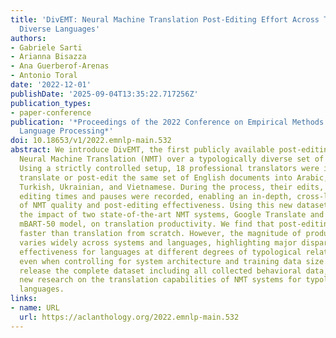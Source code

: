 ```yaml
---
title: 'DivEMT: Neural Machine Translation Post-Editing Effort Across Typologically
  Diverse Languages'
authors:
- Gabriele Sarti
- Arianna Bisazza
- Ana Guerberof-Arenas
- Antonio Toral
date: '2022-12-01'
publishDate: '2025-09-04T13:35:22.717256Z'
publication_types:
- paper-conference
publication: '*Proceedings of the 2022 Conference on Empirical Methods in Natural
  Language Processing*'
doi: 10.18653/v1/2022.emnlp-main.532
abstract: We introduce DivEMT, the first publicly available post-editing study of
  Neural Machine Translation (NMT) over a typologically diverse set of target languages.
  Using a strictly controlled setup, 18 professional translators were instructed to
  translate or post-edit the same set of English documents into Arabic, Dutch, Italian,
  Turkish, Ukrainian, and Vietnamese. During the process, their edits, keystrokes,
  editing times and pauses were recorded, enabling an in-depth, cross-lingual evaluation
  of NMT quality and post-editing effectiveness. Using this new dataset, we assess
  the impact of two state-of-the-art NMT systems, Google Translate and the multilingual
  mBART-50 model, on translation productivity. We find that post-editing is consistently
  faster than translation from scratch. However, the magnitude of productivity gains
  varies widely across systems and languages, highlighting major disparities in post-editing
  effectiveness for languages at different degrees of typological relatedness to English,
  even when controlling for system architecture and training data size. We publicly
  release the complete dataset including all collected behavioral data, to foster
  new research on the translation capabilities of NMT systems for typologically diverse
  languages.
links:
- name: URL
  url: https://aclanthology.org/2022.emnlp-main.532
---
```

